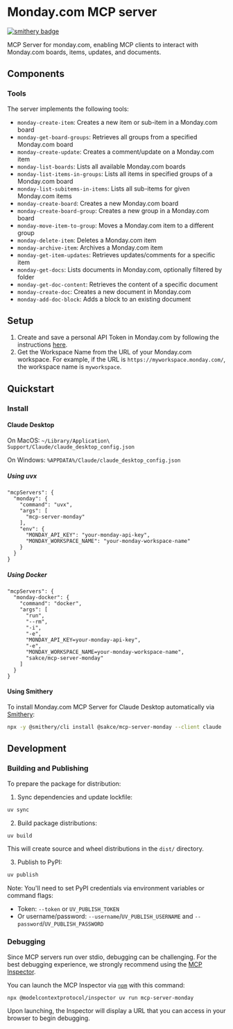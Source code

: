 # Monday.com MCP server

[![smithery badge](https://smithery.ai/badge/@sakce/mcp-server-monday)](https://smithery.ai/server/@sakce/mcp-server-monday)

MCP Server for monday.com, enabling MCP clients to interact with Monday.com boards, items, updates, and documents.

## Components

### Tools

The server implements the following tools:

- `monday-create-item`: Creates a new item or sub-item in a Monday.com board
- `monday-get-board-groups`: Retrieves all groups from a specified Monday.com board
- `monday-create-update`: Creates a comment/update on a Monday.com item
- `monday-list-boards`: Lists all available Monday.com boards
- `monday-list-items-in-groups`: Lists all items in specified groups of a Monday.com board
- `monday-list-subitems-in-items`: Lists all sub-items for given Monday.com items
- `monday-create-board`: Creates a new Monday.com board
- `monday-create-board-group`: Creates a new group in a Monday.com board
- `monday-move-item-to-group`: Moves a Monday.com item to a different group
- `monday-delete-item`: Deletes a Monday.com item
- `monday-archive-item`: Archives a Monday.com item
- `monday-get-item-updates`: Retrieves updates/comments for a specific item
- `monday-get-docs`: Lists documents in Monday.com, optionally filtered by folder
- `monday-get-doc-content`: Retrieves the content of a specific document
- `monday-create-doc`: Creates a new document in Monday.com
- `monday-add-doc-block`: Adds a block to an existing document


## Setup

1. Create and save a personal API Token in Monday.com by following the instructions [here](https://developer.monday.com/api-reference/docs/authentication#developer-tab).
2. Get the Workspace Name from the URL of your Monday.com workspace. For example, if the URL is `https://myworkspace.monday.com/`, the workspace name is `myworkspace`.


## Quickstart

### Install


#### Claude Desktop

On MacOS: `~/Library/Application\ Support/Claude/claude_desktop_config.json`

On Windows: `%APPDATA%/Claude/claude_desktop_config.json`

##### Using uvx
  ```
  "mcpServers": {
    "monday": {
      "command": "uvx",
      "args": [
        "mcp-server-monday"
      ],
      "env": {
        "MONDAY_API_KEY": "your-monday-api-key",
        "MONDAY_WORKSPACE_NAME": "your-monday-workspace-name"
      }
    }
  }
  ```

##### Using Docker
  ```
  "mcpServers": {
    "monday-docker": {
      "command": "docker",
      "args": [
        "run", 
        "--rm", 
        "-i", 
        "-e",
        "MONDAY_API_KEY=your-monday-api-key",
        "-e",
        "MONDAY_WORKSPACE_NAME=your-monday-workspace-name",
        "sakce/mcp-server-monday"
      ]
    }
  }
  ```

#### Using Smithery

To install Monday.com MCP Server for Claude Desktop automatically via [Smithery](https://smithery.ai/server/@sakce/mcp-server-monday):

```bash
npx -y @smithery/cli install @sakce/mcp-server-monday --client claude
```

## Development

### Building and Publishing

To prepare the package for distribution:

1. Sync dependencies and update lockfile:
```bash
uv sync
```

2. Build package distributions:
```bash
uv build
```

This will create source and wheel distributions in the `dist/` directory.

3. Publish to PyPI:
```bash
uv publish
```

Note: You'll need to set PyPI credentials via environment variables or command flags:
- Token: `--token` or `UV_PUBLISH_TOKEN`
- Or username/password: `--username`/`UV_PUBLISH_USERNAME` and `--password`/`UV_PUBLISH_PASSWORD`

### Debugging

Since MCP servers run over stdio, debugging can be challenging. For the best debugging
experience, we strongly recommend using the [MCP Inspector](https://github.com/modelcontextprotocol/inspector).

You can launch the MCP Inspector via [`npm`](https://docs.npmjs.com/downloading-and-installing-node-js-and-npm) with this command:

```bash
npx @modelcontextprotocol/inspector uv run mcp-server-monday
```

Upon launching, the Inspector will display a URL that you can access in your browser to begin debugging.
